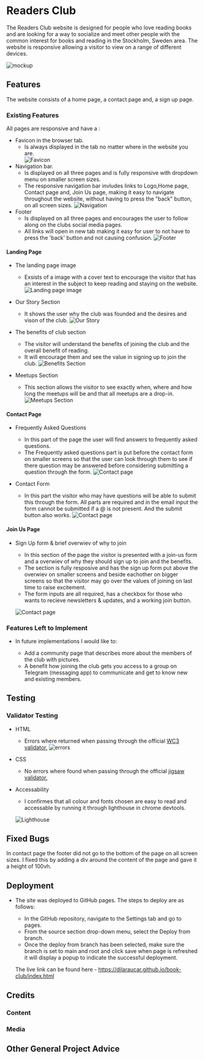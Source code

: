 # Readers Club

The Readers Club website is designed for people who love reading books and are looking for a way to socialize and meet other people with the common interest for books and reading in the Stockholm, Sweden area. The website is responsive allowing a visitor to view on a range of different devices.

![mockup](documentation/mock-up.jpeg)

## Features

The website consists of a home page, a contact page and, a sign up page.

### Existing Features

All pages are responsive and have a :

- Favicon in the browser tab.
  - Is always displayed in the tab no matter where in the website you are.  
    ![Favicon](documentation/favicon.jpeg)
- Navigation bar.
  - Is displayed on all three pages and is fully responsive with dropdown menu on smaller screen sizes.
  - The responsive navigation bar invludes links to Logo,Home page, Contact page and, Join Us page, making it easy to navigate throughout the website, without having to press the "back" button, on all screen sizes.
    ![Navigation](documentation/nav.jpeg)
- Footer
  - Is displayed on all three pages and encourages the user to follow along on the clubs social media pages.
  - All links will open in new tab making it easy for user to not have to press the 'back' button and not causing confusion.
    ![Footer](documentation/footer.jpeg)

#### Landing Page

- The landing page image

  - Exsists of a image with a cover text to encourage the visitor that has an interest in the subject to keep reading and staying on the website.
    ![Landing page image](documentation/home.jpeg)

- Our Story Section

  - It shows the user why the club was founded and the desires and vison of the club.
    ![Our Story](documentation/story.jpeg)

- The benefits of club section

  - The visitor will understand the benefits of joining the club and the overall benefit of reading.
  - It will encourage them and see the value in signing up to join the club.
    ![Benefits Section](documentation/benefit.jpeg)

- Meetups Section
  - This section allows the visitor to see exactly when, where and how long the meetups will be and that all meetups are a drop-in.
    ![Meetups Section](documentation/meetup.jpeg)

#### Contact Page

- Frequently Asked Questions

  - In this part of the page the user will find answers to frequently asked questions.
  - The Frequently asked questions part is put before the contact form on smaller screens so that the user can look through them to see if there question may be answered before considering submitting a question through the form.
    ![Contact page](documentation/faq.jpeg)

- Contact Form
  - In this part the visitor who may have questions will be able to submit this through the form. All parts are required and in the email input the form cannot be submitted if a @ is not present. And the submit button also works.
    ![Contact page](documentation/c-form.jpeg)

#### Join Us Page

- Sign Up form & brief overwiev of why to join

  - In this section of the page the visitor is presented with a join-us form and a overwiev of why they should sign up to join and the benefits.
  - The section is fully resposive and has the sign up form put above the overwiev on smaller screens and beside eachother on bigger screens so that the visitor may go over the values of joining on last time to raise excitement.
  - The form inputs are all required, has a checkbox for those who wants to recieve newsletters & updates, and a working join button.

  ![Contact page](documentation/join.jpeg)

### Features Left to Implement

- In future implementations I would like to:

  - Add a community page that describes more about the members of the club with pictures.
  - A benefit how joining the club gets you access to a group on Telegram (messaging app) to communicate and get to know new and existing members.

## Testing

### Validator Testing

- HTML
  - Errors where returned when passing through the official [WC3 validator.](https://validator.w3.org/nu/?doc=https%3A%2F%2Fdilaraucar.github.io%2Fbook-club%2F)
    ![errors](documentation/html-errors.jpeg)
- CSS
  - No errors where found when passing through the official [jigsaw validator.](https://jigsaw.w3.org/css-validator/validator?uri=https%3A%2F%2Fdilaraucar.github.io%2Fbook-club%2F&profile=css3svg&usermedium=all&warning=1&vextwarning=&lang=sv)
- Accessability

  - I confirmes that all colour and fonts chosen are easy to read and accessable by running it through lighthouse in chrome devtools.

  ![Lighthouse](documentation/lighthouse.jpeg)

## Fixed Bugs

In contact page the footer did not go to the bottom of the page on all screen sizes. I fixed this by adding a div around the content of the page and gave it a height of 100vh.

## Deployment

- The site was deployed to GitHub pages. The steps to deploy are as follows:

  - In the GitHub repository, navigate to the Settings tab and go to pages.
  - From the source section drop-down menu, select the Deploy from branch.
  - Once the deploy from branch has been selected, make sure the branch is set to main and root and click save when page is refreshed it will display a popup to indicate the successful deployment.

  The live link can be found here - <https://dilaraucar.github.io/book-club/index.html>

## Credits

### Content

### Media

## Other General Project Advice
